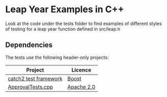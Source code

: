 # Leap Year Examples in C++

Look at the code under the tests folder to find examples of different styles of testing for a leap year function defined in src/leap.h

## Dependencies

The tests use the following header-only projects:

| Project | Licence |
| --- | --- |
| [catch2 test framework](https://github.com/catchorg/Catch2) | [Boost](https://github.com/catchorg/Catch2/blob/master/LICENSE.txt) |
| [ApprovalTests.cpp](https://github.com/approvals/ApprovalTests.cpp) | [Apache 2.0](https://github.com/approvals/ApprovalTests.cpp/blob/master/LICENSE) |


